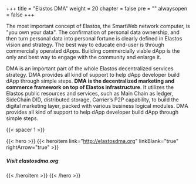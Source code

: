 +++
title = "Elastos DMA"
weight = 20
chapter = false
pre = ""
alwaysopen = false
+++

The most important concept of Elastos, the SmartWeb network computer, is "you own your data". The confirmation of personal data ownership, and then turn personal data into personal fortune is clearly defined in Elastos vision and strategy. The best way to educate end-user is through commercially operated dApps. Building commercially viable dApp is the only and best way to engage with the community and enlarge it.

DMA is an important part of the whole Elastos decentralized services strategy. DMA provides all kind of support to help dApp developer build dApp through simple steps. **DMA is the decentralized marketing and commerce framework on top of Elastos infrastructure**. It utilizes the Elastos public resources and services, such as Main Chain as ledger, SideChain DID, distributed storage, Carrier’s P2P capability, to build the digital marketing layer, packed with various business logical modules. DMA provides all kind of support to help dApp developer build dApp through simple steps.

{{< spacer 1 >}}

{{< hero >}}
    {{< heroitem link="http://elastosdma.org" linkBlank="true" rightArrow="true" >}}
        <h5>Visit elastosdma.org</h5>
    {{< /heroitem >}}
{{< /hero >}}
